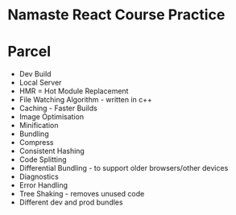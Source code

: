 # Namaste React Course Practice

# Parcel

- Dev Build
- Local Server
- HMR = Hot Module Replacement
- File Watching Algorithm - written in c++
- Caching - Faster Builds
- Image Optimisation
- Minification
- Bundling
- Compress
- Consistent Hashing
- Code Splitting
- Differential Bundling - to support older browsers/other devices
- Diagnostics
- Error Handling
- Tree Shaking - removes unused code
- Different dev and prod bundles

